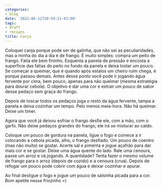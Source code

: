 ```yaml
---
categories:
- blog
date: '2022-06-11T20:59:21-03:00'
tags:
- draft
- recipes
title: Canja
---
```


Coloquei canja porque pode ser de galinha, que não sei as peculiaridades, mas a minha do dia a dia é de frango. É muito simples: compra um peito de frango. Fatia ele bem fininho. Esquenta a panela de pressão e encosta a superfície das fatias do peito no fundo da panela e deixa tostar um pouco. Se começar a queimar, que é quando após estalos um cheiro ruim chega, é porque passou demais. Antes desse ponto você pode ir jogando água fervente por cima, bem pouco, apenas para não queimar (mesma estratégia para dourar cebola). O objetivo é dar uma cor e extrair um pouco de sabor desse pedaço sem graça do frango.

Depois de toscar todos os pedaços joga o resto da água fervente, tampa a panela e deixa cozinhar um tempo. Pelo menos meia-hora. Não há queimar. Deixe um timer.

Agora que você já deixou esfriar o frango desfie ele, com a mão, com o garfo. Não deixe pedaços grandes do frango, ele irá se misturar ao caldo.

Coloque um pouco de gordura na panela, ligue o fogo e comece a ir colocando a cebola picada, alho, o frango desfiado. Um pouco de coentro (mas não muito) se gostar. Acerte sal e pimenta e jogue açafrão para dar mais cor e se gostar. Deixe uma água quente do lado. Rale uma cenoura, passe um arroz e vá jogando. A quantidade? Tenta fazer o mesmo volume de frango para o arroz (depois de cozido) e a cenoura (crua). Depois de refogar um pouco pode cobrir com água e deixar cozinhar e apurar.

Ao final desligue o fogo e jogue um pouco de salsinha picada para a cor. Bom apetite nesse friozinho =)
